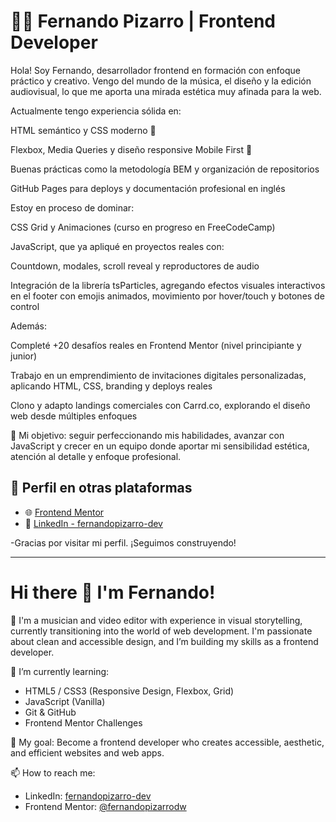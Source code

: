 # 👨‍💻 Fernando Pizarro | Frontend Developer

Hola! Soy Fernando, desarrollador frontend en formación con enfoque práctico y creativo.
Vengo del mundo de la música, el diseño y la edición audiovisual, lo que me aporta una mirada estética muy afinada para la web.

Actualmente tengo experiencia sólida en:

HTML semántico y CSS moderno 🎨

Flexbox, Media Queries y diseño responsive Mobile First 📱

Buenas prácticas como la metodología BEM y organización de repositorios

GitHub Pages para deploys y documentación profesional en inglés


Estoy en proceso de dominar:

CSS Grid y Animaciones (curso en progreso en FreeCodeCamp)

JavaScript, que ya apliqué en proyectos reales con:

Countdown, modales, scroll reveal y reproductores de audio

Integración de la librería tsParticles, agregando efectos visuales interactivos en el footer con emojis animados, movimiento por hover/touch y botones de control



Además:

Completé +20 desafíos reales en Frontend Mentor (nivel principiante y junior)

Trabajo en un emprendimiento de invitaciones digitales personalizadas, aplicando HTML, CSS, branding y deploys reales

Clono y adapto landings comerciales con Carrd.co, explorando el diseño web desde múltiples enfoques


🎯 Mi objetivo: seguir perfeccionando mis habilidades, avanzar con JavaScript y crecer en un equipo donde aportar mi sensibilidad estética, atención al detalle y enfoque profesional.

## 📌 Perfil en otras plataformas

- 🌐 [Frontend Mentor](https://www.frontendmentor.io/profile/fernandopizarrow)
- 💼 [LinkedIn - fernandopizarro-dev](https://www.linkedin.com/in/fernandopizarro-dev)

-Gracias por visitar mi perfil. ¡Seguimos construyendo!


-------------------------------------------------------------------------------------------------------------------------------------------------------------------------------------------------------------------------------------------------------------------------------

# Hi there 👋 I'm Fernando!

🎸 I'm a musician and video editor with experience in visual storytelling, currently transitioning into the world of web development. I'm passionate about clean and accessible design, and I’m building my skills as a frontend developer.

🌱 I’m currently learning:
- HTML5 / CSS3 (Responsive Design, Flexbox, Grid)
- JavaScript (Vanilla)
- Git & GitHub
- Frontend Mentor Challenges

🎯 My goal:
Become a frontend developer who creates accessible, aesthetic, and efficient websites and web apps.

📫 How to reach me:
- LinkedIn: [fernandopizarro-dev](https://www.linkedin.com/in/fernandopizarro-dev)
- Frontend Mentor: [@fernandopizarrodw](https://www.frontendmentor.io/profile/fernandopizarrodw)



